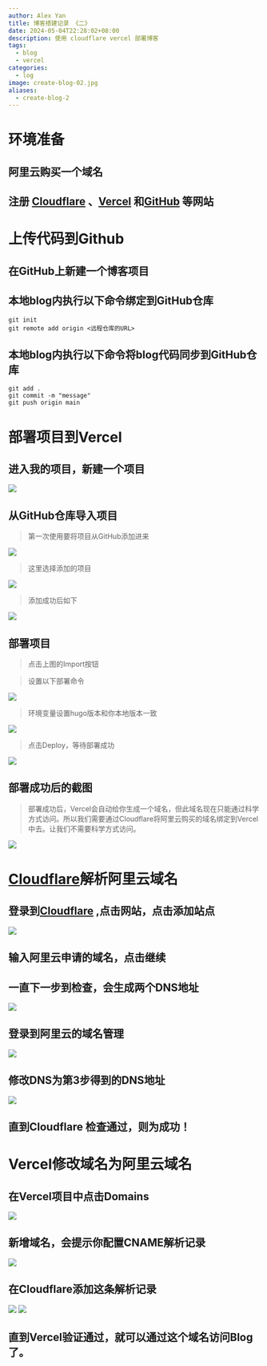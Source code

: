 ```yaml
---
author: Alex Yan
title: 博客搭建记录 《二》
date: 2024-05-04T22:28:02+08:00
description: 使用 cloudflare vercel 部署博客
tags:
  - blog
  - vercel
categories:
  - log
image: create-blog-02.jpg
aliases:
  - create-blog-2
---
```

# 环境准备
## 阿里云购买一个域名
## 注册 [Cloudflare](https://dash.cloudflare.com/) 、[Vercel](https://vercel.com/) 和[GitHub](https://github.com/) 等网站

# 上传代码到Github
## 在GitHub上新建一个博客项目
## 本地blog内执行以下命令绑定到GitHub仓库
```shell
git init
git remote add origin <远程仓库的URL>
```
## 本地blog内执行以下命令将blog代码同步到GitHub仓库
```shell
git add .
git commit -m "message"
git push origin main
```
# 部署项目到Vercel
## 进入我的项目，新建一个项目
![](index-20240504222753.png)
## 从GitHub仓库导入项目
> 第一次使用要将项目从GitHub添加进来

![](index-20240504223519.png)
> 这里选择添加的项目

![](index-20240504223631.png)
> 添加成功后如下

![](index-20240504223852.png)

## 部署项目
> 点击上图的Import按钮

> 设置以下部署命令

![](index-20240504224548.png)
> 环境变量设置hugo版本和你本地版本一致

![](index-20240504224659.png)
> 点击Deploy，等待部署成功

![](index-20240504224803.png)
## 部署成功后的截图
> 部署成功后，Vercel会自动给你生成一个域名，但此域名现在只能通过科学方式访问。所以我们需要通过Cloudflare将阿里云购买的域名绑定到Vercel中去。让我们不需要科学方式访问。

![](index-20240504225234.png)
# [Cloudflare](https://dash.cloudflare.com/)解析阿里云域名
## 登录到[Cloudflare](https://dash.cloudflare.com/) ,点击网站，点击添加站点

![](index-20240504231242.png)

## 输入阿里云申请的域名，点击继续


## 一直下一步到检查，会生成两个DNS地址

![](index-20240504231607.png)

## 登录到阿里云的域名管理

![](index-20240504232236.png)

## 修改DNS为第3步得到的DNS地址

![](index-20240504232416.png)


## 直到Cloudflare 检查通过，则为成功！
# Vercel修改域名为阿里云域名
## 在Vercel项目中点击Domains
![](index-20240504232556.png)

## 新增域名，会提示你配置CNAME解析记录
![](index-20240504232813.png)
## 在Cloudflare添加这条解析记录
![](index-20240504232933.png)
![](index-20240504233023.png)
## 直到Vercel验证通过，就可以通过这个域名访问Blog了。